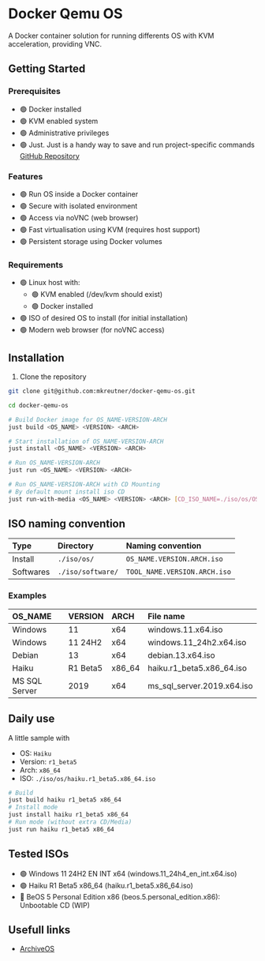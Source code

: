 # Docker Qemu OS

A Docker container solution for running differents OS with KVM acceleration, providing VNC.

## Getting Started

### Prerequisites

- :green_circle: Docker installed
- :green_circle: KVM enabled system
- :green_circle: Administrative privileges
- :green_circle: Just. Just is a handy way to save and run project-specific commands [GitHub Repository](git@github.com:casey/just.git)

### Features

- :green_circle: Run OS inside a Docker container
- :green_circle: Secure with isolated environment
- :green_circle: Access via noVNC (web browser)
- :green_circle: Fast virtualisation using KVM (requires host support)
- :green_circle: Persistent storage using Docker volumes

### Requirements

- :green_circle: Linux  host with:
    - :green_circle: KVM enabled (/dev/kvm should exist)
    - :green_circle: Docker installed
- :green_circle: ISO of desired OS to install (for initial installation)
- :green_circle: Modern web browser (for noVNC access)

## Installation

1. Clone the repository

```bash
git clone git@github.com:mkreutner/docker-qemu-os.git

cd docker-qemu-os

# Build Docker image for OS_NAME-VERSION-ARCH
just build <OS_NAME> <VERSION> <ARCH>

# Start installation of OS_NAME-VERSION-ARCH
just install <OS_NAME> <VERSION> <ARCH>

# Run OS_NAME-VERSION-ARCH
just run <OS_NAME> <VERSION> <ARCH>

# Run OS_NAME-VERSION-ARCH with CD Mounting
# By default mount install iso CD
just run-with-media <OS_NAME> <VERSION> <ARCH> [CD_ISO_NAME=./iso/os/OS_NAME.VERSION.ARCH.iso] 
```

## ISO naming convention

| Type | Directory | Naming convention |
|:-----|:----------|:------------------|
| Install | `./iso/os/` | `OS_NAME.VERSION.ARCH.iso` |
| Softwares | `./iso/software/` | `TOOL_NAME.VERSION.ARCH.iso` |

### Examples

| OS_NAME | VERSION | ARCH | File name | 
|:--------|:--------|:-----|:----------|
| Windows | 11      | x64  | windows.11.x64.iso |
| Windows | 11 24H2 | x64  | windows.11_24h2.x64.iso |
| Debian  | 13      | x64  | debian.13.x64.iso |
| Haiku   | R1 Beta5 | x86_64  | haiku.r1_beta5.x86_64.iso |
| MS SQL Server | 2019 | x64 | ms_sql_server.2019.x64.iso |

## Daily use

A little sample with 
* OS: `Haiku` 
* Version: `r1_beta5` 
* Arch: `x86_64`
* ISO: `./iso/os/haiku.r1_beta5.x86_64.iso`

```bash
# Build
just build haiku r1_beta5 x86_64
# Install mode
just install haiku r1_beta5 x86_64
# Run mode (without extra CD/Media)
just run haiku r1_beta5 x86_64
```

## Tested ISOs

* :green_circle: Windows 11 24H2 EN INT x64 (windows.11_24h4_en_int.x64.iso)
* :green_circle: Haiku R1 Beta5 x86_64 (haiku.r1_beta5.x86_64.iso)
* :red_circle:   BeOS 5 Personal Edition x86 (beos.5.personal_edition.x86): Unbootable CD (WIP)

## Usefull links

- [ArchiveOS](https://archiveos.org/)


